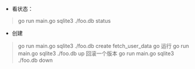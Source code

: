 - 看状态：
> go run main.go  sqlite3 ./foo.db status
- 创建
> go run main.go  sqlite3 ./foo.db  create fetch_user_data go
运行
> go run main.go  sqlite3 ./foo.db up
回滚一个版本
> go run main.go  sqlite3 ./foo.db down
